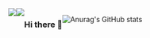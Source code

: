 <div style="display:flex; flex-direction:row;">
    <a href="https://velog.io/@coding_cat">
        <img src="https://img.shields.io/badge/velog-20C997?style=flat-square&logo=v&logoColor=white">
    </a>
    <a href="mailto:jongkweanlee@gmail.com">
        <img src="https://img.shields.io/badge/Gmail-d14836?style=flat-square&logo=M&logoColor=white">
    </a>



### Hi there 👋
![Anurag's GitHub stats](https://github-readme-stats.vercel.app/api?username=jongkweanlee&show_icons=true&theme=aura_dark)
